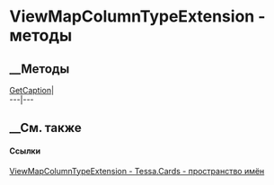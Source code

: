 # ViewMapColumnTypeExtension - методы
##  __Методы
[GetCaption](M_Tessa_Cards_ViewMapColumnTypeExtension_GetCaption.htm)|  
---|---  
## __См. также
#### Ссылки
[ViewMapColumnTypeExtension - ](T_Tessa_Cards_ViewMapColumnTypeExtension.htm)
[Tessa.Cards - пространство имён](N_Tessa_Cards.htm)
